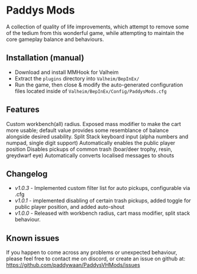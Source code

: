
# Paddys Mods

A collection of quality of life improvements, which attempt to remove some of the tedium from this wonderful game, while attempting to maintain the core gameplay balance and behaviours.

## Installation (manual)

* Download and install MMHook for Valheim
* Extract the `plugins` directory into `Valheim/BepInEx/`
* Run the game, then close & modify the auto-generated configuration files located inside of `Valheim/BepInEx/Config/PaddysMods.cfg`

## Features
Custom workbench(all) radius.
Exposed mass modifier to make the cart more usable; default value provides some resemblance of balance alongside desired usability.
Split Stack keyboard input (alpha numbers and numpad, single digit support)
Automatically enables the public player position
Disables pickups of common trash (boar/deer trophy, resin, greydwarf eye)
Automatically converts localised messages to shouts


## Changelog
* *v1.0.3* - Implemented custom filter list for auto pickups, configurable via .cfg
* *v1.0.1* - implemented disabling of certain trash pickups, added toggle for public player position, and added auto-shout
* *v1.0.0* - Released with workbench radius, cart mass modifier, split stack behaviour.

## Known issues
If you happen to come across any problems or unexpected behaviour, please feel free to contact me on discord, or create an issue on github at: https://github.com/paddywaan/PaddysVHMods/issues
